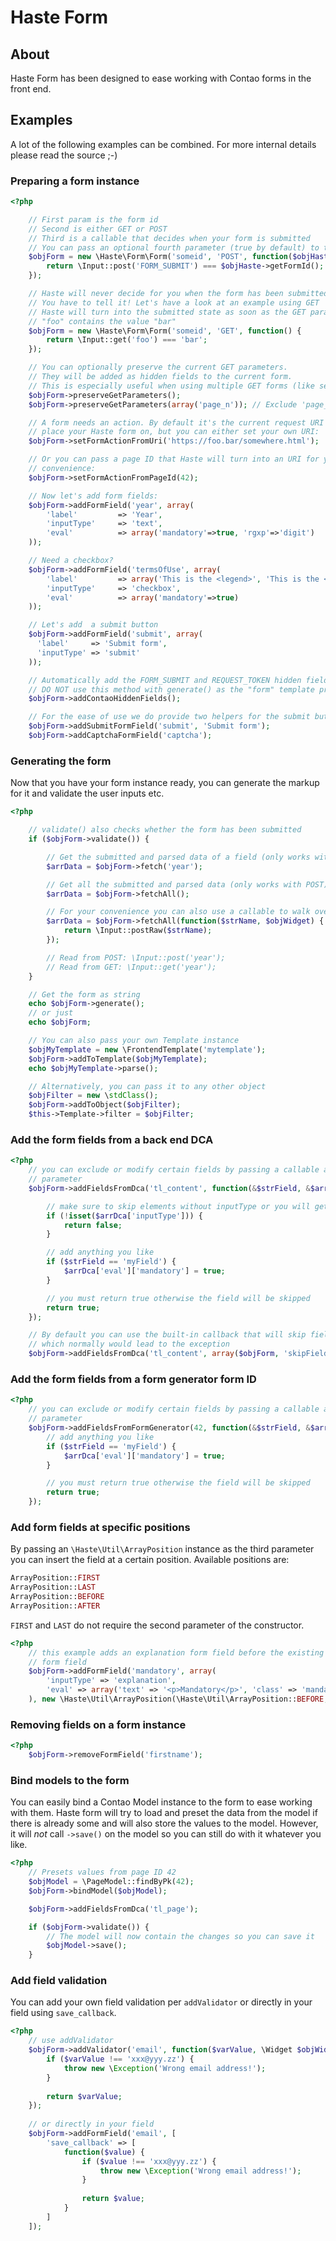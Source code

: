 # Haste Form

About
-----

Haste Form has been designed to ease working with Contao forms in the front end.


Examples
------------

A lot of the following examples can be combined.
For more internal details please read the source ;-)

### Preparing a form instance
```php
<?php

    // First param is the form id
    // Second is either GET or POST
    // Third is a callable that decides when your form is submitted
    // You can pass an optional fourth parameter (true by default) to turn the form into a table based one
    $objForm = new \Haste\Form\Form('someid', 'POST', function($objHaste) {
        return \Input::post('FORM_SUBMIT') === $objHaste->getFormId();
    });

    // Haste will never decide for you when the form has been submitted.
    // You have to tell it! Let's have a look at an example using GET
    // Haste will turn into the submitted state as soon as the GET param
    // "foo" contains the value "bar"
    $objForm = new \Haste\Form\Form('someid', 'GET', function() {
        return \Input::get('foo') === 'bar';
    });

    // You can optionally preserve the current GET parameters.
    // They will be added as hidden fields to the current form.
    // This is especially useful when using multiple GET forms (like search and filter).
    $objForm->preserveGetParameters();
    $objForm->preserveGetParameters(array('page_n')); // Exclude 'page_n' parameter

    // A form needs an action. By default it's the current request URI you
    // place your Haste form on, but you can either set your own URI:
    $objForm->setFormActionFromUri('https://foo.bar/somewhere.html');

    // Or you can pass a page ID that Haste will turn into an URI for your
    // convenience:
    $objForm->setFormActionFromPageId(42);

    // Now let's add form fields:
    $objForm->addFormField('year', array(
        'label'         => 'Year',
        'inputType'     => 'text',
        'eval'          => array('mandatory'=>true, 'rgxp'=>'digit')
    ));

    // Need a checkbox?
    $objForm->addFormField('termsOfUse', array(
        'label'         => array('This is the <legend>', 'This is the <label>'),
        'inputType'     => 'checkbox',
        'eval'          => array('mandatory'=>true)
    ));

    // Let's add  a submit button
    $objForm->addFormField('submit', array(
      'label'     => 'Submit form',
      'inputType' => 'submit'
    ));

    // Automatically add the FORM_SUBMIT and REQUEST_TOKEN hidden fields.
    // DO NOT use this method with generate() as the "form" template provides those fields by default.
    $objForm->addContaoHiddenFields();

    // For the ease of use we do provide two helpers for the submit button and captcha field
    $objForm->addSubmitFormField('submit', 'Submit form');
    $objForm->addCaptchaFormField('captcha');

```

### Generating the form
Now that you have your form instance ready, you can generate the markup for it
and validate the user inputs etc.

```php
<?php

    // validate() also checks whether the form has been submitted
    if ($objForm->validate()) {

        // Get the submitted and parsed data of a field (only works with POST):
        $arrData = $objForm->fetch('year');

        // Get all the submitted and parsed data (only works with POST):
        $arrData = $objForm->fetchAll();

        // For your convenience you can also use a callable to walk over all widgets
        $arrData = $objForm->fetchAll(function($strName, $objWidget) {
            return \Input::postRaw($strName);
        });

        // Read from POST: \Input::post('year');
        // Read from GET: \Input::get('year');
    }

    // Get the form as string
    echo $objForm->generate();
    // or just
    echo $objForm;

    // You can also pass your own Template instance
    $objMyTemplate = new \FrontendTemplate('mytemplate');
    $objForm->addToTemplate($objMyTemplate);
    echo $objMyTemplate->parse();

    // Alternatively, you can pass it to any other object
    $objFilter = new \stdClass();
    $objForm->addToObject($objFilter);
    $this->Template->filter = $objFilter;
```

### Add the form fields from a back end DCA

```php
<?php
    // you can exclude or modify certain fields by passing a callable as second
    // parameter
    $objForm->addFieldsFromDca('tl_content', function(&$strField, &$arrDca) {

        // make sure to skip elements without inputType or you will get an exception
        if (!isset($arrDca['inputType'])) {
            return false;
        }

        // add anything you like
        if ($strField == 'myField') {
            $arrDca['eval']['mandatory'] = true;
        }

        // you must return true otherwise the field will be skipped
        return true;
    });

    // By default you can use the built-in callback that will skip fields without specified inputType
    // which normally would lead to the exception
    $objForm->addFieldsFromDca('tl_content', array($objForm, 'skipFieldsWithoutInputType'));
```

### Add the form fields from a form generator form ID

```php
<?php
    // you can exclude or modify certain fields by passing a callable as second
    // parameter
    $objForm->addFieldsFromFormGenerator(42, function(&$strField, &$arrDca) {
        // add anything you like
        if ($strField == 'myField') {
            $arrDca['eval']['mandatory'] = true;
        }

        // you must return true otherwise the field will be skipped
        return true;
    });
```

### Add form fields at specific positions

By passing an `\Haste\Util\ArrayPosition` instance as the third parameter you can
insert the field at a certain position. Available positions are:
```php
ArrayPosition::FIRST
ArrayPosition::LAST
ArrayPosition::BEFORE
ArrayPosition::AFTER
```
`FIRST` and `LAST` do not require the second parameter of the constructor.
```php
<?php
    // this example adds an explanation form field before the existing submit 
    // form field
    $objForm->addFormField('mandatory', array(
        'inputType' => 'explanation',
        'eval' => array('text' => '<p>Mandatory</p>', 'class' => 'mandatory-label')
    ), new \Haste\Util\ArrayPosition(\Haste\Util\ArrayPosition::BEFORE, 'submit'));
```


### Removing fields on a form instance

```php
<?php
    $objForm->removeFormField('firstname');
```

### Bind models to the form
You can easily bind a Contao Model instance to the form to ease working with them.
Haste form will try to load and preset the data from the model if there is already
some and will also store the values to the model.
However, it will *not* call `->save()` on the model so you can still do with it
whatever you like.

```php
<?php
    // Presets values from page ID 42
    $objModel = \PageModel::findByPk(42);
    $objForm->bindModel($objModel);

    $objForm->addFieldsFromDca('tl_page');

    if ($objForm->validate()) {
        // The model will now contain the changes so you can save it
        $objModel->save();
    }
```

### Add field validation
You can add your own field validation per `addValidator` or directly in your field using `save_callback`.

```php
<?php
    // use addValidator
    $objForm->addValidator('email', function($varValue, \Widget $objWidget, Form $objForm){
        if ($varValue !== 'xxx@yyy.zz') {
            throw new \Exception('Wrong email address!');
        }
    
        return $varValue;
    });
    
    // or directly in your field
    $objForm->addFormField('email', [
        'save_callback' => [
            function($value) {
                if ($value !== 'xxx@yyy.zz') {
                    throw new \Exception('Wrong email address!');
                }
     
                return $value;
            }
        ]
    ]); 
```
